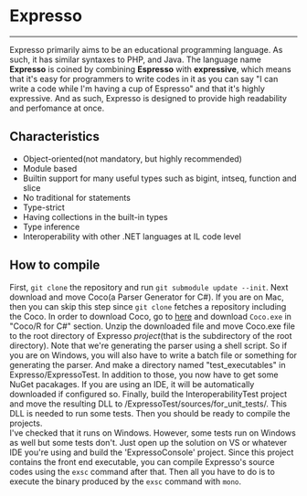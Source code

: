 # Expresso
-----------------

Expresso primarily aims to be an educational programming language. As such, it has similar syntaxes to PHP, and Java.
The language name __Expresso__ is coined by combining __Espresso__ with __expressive__, which means that it's easy for programmers to write codes in it as you can say "I can write a code while I'm having a cup of Espresso" and that it's highly expressive. And as such, Expresso is designed to provide high readability and perfomance at once.

## Characteristics

* Object-oriented(not mandatory, but highly recommended)
* Module based
* Builtin support for many useful types such as bigint, intseq, function and slice
* No traditional for statements
* Type-strict 
* Having collections in the built-in types
* Type inference
* Interoperability with other .NET languages at IL code level

## How to compile

First, `git clone` the repository and run `git submodule update --init`. Next download and move Coco(a Parser Generator for C#). If you are on Mac, then you can skip this step since `git clone` fetches a repository including the Coco. In order to download Coco, go to [here](http://www.ssw.uni-linz.ac.at/Coco/) and download `Coco.exe` in "Coco/R for C#" section. Unzip the downloaded file and move Coco.exe file to the root directory of Expresso *project*(that is the subdirectory of the root directory). Note that we're generating the parser using a shell script. So if you are on Windows, you will also have to write a batch file or something for generating the parser. And make a directory named "test_executables" in Expresso/ExpressoTest. In addition to those, you now have to get some NuGet pacakages. If you are using an IDE, it will be automatically downloaded if configured so. Finally, build the InteroperabilityTest project and move the resulting DLL to /ExpressoTest/sources/for_unit_tests/. This DLL is needed to run some tests. Then you should be ready to compile the projects.   
I've checked that it runs on Windows. However, some tests run on Windows as well but some tests don't.
Just open up the solution on VS or whatever IDE you're using and build the 'ExpressoConsole' project. Since this project contains the front end executable, you can compile Expresso's source codes using the `exsc` command after that. Then all you have to do is to execute the binary produced by the `exsc` command with `mono`.
